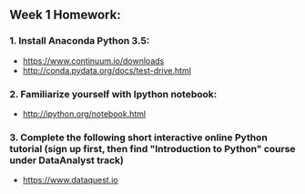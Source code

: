 ## Week 1 Homework:
### 1. Install Anaconda Python 3.5:
* https://www.continuum.io/downloads
* http://conda.pydata.org/docs/test-drive.html

### 2. Familiarize yourself with Ipython notebook:
* http://ipython.org/notebook.html

### 3. Complete the following short interactive online Python tutorial (sign up first, then find "Introduction to Python" course under DataAnalyst track)
* https://www.dataquest.io



